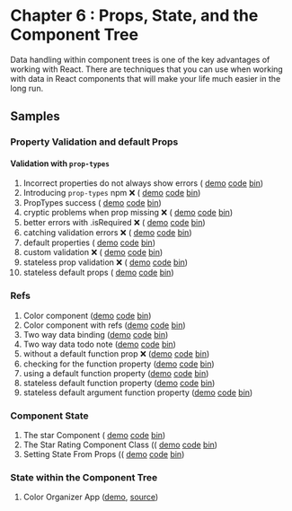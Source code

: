 Chapter 6 : Props, State, and the Component Tree
==================
Data handling within component trees is one of the key advantages of working with React. There are techniques that you
can use when working with data in React components that will make your life much easier in the long run.

Samples
--------

### Property Validation and default Props

#### Validation with `prop-types`

  1. Incorrect properties do not always show errors (
    [demo](https://rawgit.com/MoonHighway/learning-react/update-localize-samples/chapter-06/01-property-validation-and-default-props/01-incorrect-props-no-error.html)
    [code](https://github.com/MoonHighway/learning-react/blob/update-localize-samples/chapter-06/01-property-validation-and-default-props/01-incorrect-props-no-error.html)
    [bin](http://jsbin.com/pozozi/1/edit?js,output))
  2. Introducing `prop-types` npm ❌ (
    [demo](https://rawgit.com/MoonHighway/learning-react/update-localize-samples/chapter-06/01-property-validation-and-default-props/02-introducing-prop-types-npm.html)
    [code](https://github.com/MoonHighway/learning-react/blob/update-localize-samples/chapter-06/01-property-validation-and-default-props/02-introducing-prop-types-npm.html)
    [bin](http://jsbin.com/pozozi/2/edit?js,console,output))
  3. PropTypes success (
    [demo](https://rawgit.com/MoonHighway/learning-react/update-localize-samples/chapter-06/01-property-validation-and-default-props/03-prop-types-success.html)
    [code](https://github.com/MoonHighway/learning-react/blob/update-localize-samples/chapter-06/01-property-validation-and-default-props/03-prop-types-success.html)
    [bin](http://jsbin.com/pozozi/3/edit?js,output))
  4. cryptic problems when prop missing ❌ (
    [demo](https://rawgit.com/MoonHighway/learning-react/update-localize-samples/chapter-06/01-property-validation-and-default-props/04-cryptic-problems-when-prop-missing.html)
    [code](https://github.com/MoonHighway/learning-react/blob/update-localize-samples/chapter-06/01-property-validation-and-default-props/04-cryptic-problems-when-prop-missing.html)
    [bin](http://jsbin.com/pozozi/4/edit?js,console,output))
  5. better errors with .isRequired ❌ (
    [demo](https://rawgit.com/MoonHighway/learning-react/update-localize-samples/chapter-06/01-property-validation-and-default-props/05-better-errors-with-is-required.html)
    [code](https://github.com/MoonHighway/learning-react/blob/update-localize-samples/chapter-06/01-property-validation-and-default-props/05-better-errors-with-is-required.html)
    [bin](http://jsbin.com/pozozi/5/edit?js,console,output))
  6. catching validation errors ❌ (
    [demo](https://rawgit.com/MoonHighway/learning-react/update-localize-samples/chapter-06/01-property-validation-and-default-props/06-successful-validation.html)
    [code](https://github.com/MoonHighway/learning-react/blob/update-localize-samples/chapter-06/01-property-validation-and-default-props/06-successful-validation.html)
    [bin](http://jsbin.com/pozozi/6/edit?js,output))
  7. default properties (
    [demo](https://rawgit.com/MoonHighway/learning-react/update-localize-samples/chapter-06/01-property-validation-and-default-props/07-default-properties.html)
    [code](https://github.com/MoonHighway/learning-react/blob/update-localize-samples/chapter-06/01-property-validation-and-default-props/07-default-properties.html)
    [bin](http://jsbin.com/pozozi/7/edit?js,output))
  8. custom validation ❌ (
    [demo](https://rawgit.com/MoonHighway/learning-react/update-localize-samples/chapter-06/01-property-validation-and-default-props/08-custom-validation.html)
    [code](https://github.com/MoonHighway/learning-react/blob/update-localize-samples/chapter-06/01-property-validation-and-default-props/08-custom-validation.html)
    [bin](http://jsbin.com/pozozi/8/edit?js,console,output))
  9. stateless prop validation ❌ (
    [demo](https://rawgit.com/MoonHighway/learning-react/update-localize-samples/chapter-06/01-property-validation-and-default-props/09-stateless-prop-validation.html)
    [code](https://github.com/MoonHighway/learning-react/blob/update-localize-samples/chapter-06/01-property-validation-and-default-props/09-stateless-prop-validation.html)
    [bin](http://jsbin.com/pozozi/9/edit?js,output))  
  10. stateless default props (
    [demo](https://rawgit.com/MoonHighway/learning-react/update-localize-samples/chapter-06/01-property-validation-and-default-props/10-stateless-default-props.html)
    [code](https://github.com/MoonHighway/learning-react/blob/update-localize-samples/chapter-06/01-property-validation-and-default-props/10-stateless-default-props.html)
    [bin](https://github.com/MoonHighway/learning-react/blob/update-localize-samples/chapter-06/01-property-validation-and-default-props/http://jsbin.com/pozozi/10/edit?js,output))  

### Refs

  1. Color component ([demo](https://rawgit.com/MoonHighway/learning-react/update-localize-samples/chapter-06/02-refs/01-color-component-before-refs.html)
    [code](https://github.com/MoonHighway/learning-react/blob/update-localize-samples/chapter-06/02-refs/01-color-component-before-refs.html)
    [bin](http://jsbin.com/funeyol/1/edit?js,output))
  2. Color component with refs ([demo](https://rawgit.com/MoonHighway/learning-react/update-localize-samples/chapter-06/02-refs/02-color-component-with-refs.html)
    [code](https://github.com/MoonHighway/learning-react/blob/update-localize-samples/chapter-06/02-refs/02-color-component-with-refs.html)
    [bin](http://jsbin.com/funeyol/2/edit?js,output))
  3. Two way data binding ([demo](https://rawgit.com/MoonHighway/learning-react/update-localize-samples/chapter-06/02-refs/03-Color-Component-binding.html)
    [code](https://github.com/MoonHighway/learning-react/blob/update-localize-samples/chapter-06/02-refs/03-Color-Component-binding.html)
    [bin](http://jsbin.com/funeyol/3/edit?js,console,output))
  4. Two way data todo note ([demo](https://rawgit.com/MoonHighway/learning-react/update-localize-samples/chapter-06/02-refs/04-two-way-data-todo.html)
    [code](https://github.com/MoonHighway/learning-react/blob/update-localize-samples/chapter-06/02-refs/04-two-way-data-todo.html)
    [bin](http://jsbin.com/funeyol/4/edit?js,console,output))
  5. without a default function prop ❌ ([demo](https://rawgit.com/MoonHighway/learning-react/update-localize-samples/chapter-06/02-refs/05-without-default-function.html)
    [code](https://github.com/MoonHighway/learning-react/blob/update-localize-samples/chapter-06/02-refs/05-without-default-function.html)
    [bin](http://jsbin.com/funeyol/5/edit?js,console,output))
  6. checking for the function property ([demo](https://rawgit.com/MoonHighway/learning-react/update-localize-samples/chapter-06/02-refs/06-check-for-property.html)
    [code](https://github.com/MoonHighway/learning-react/blob/update-localize-samples/chapter-06/02-refs/06-check-for-property.html)
    [bin](http://jsbin.com/funeyol/6/edit?js,console,output))
  7. using a default function property ([demo](https://rawgit.com/MoonHighway/learning-react/update-localize-samples/chapter-06/02-refs/07-default-property.html)
    [code](https://github.com/MoonHighway/learning-react/blob/update-localize-samples/chapter-06/02-refs/07-default-property.html)
    [bin](http://jsbin.com/funeyol/7/edit?js,console,output))
  8. stateless default function property ([demo](https://rawgit.com/MoonHighway/learning-react/update-localize-samples/chapter-06/02-refs/08-stateless-default-prop.html)
    [code](https://github.com/MoonHighway/learning-react/blob/update-localize-samples/chapter-06/02-refs/08-stateless-default-prop.html)
    [bin](http://jsbin.com/funeyol/8/edit?js,console,output))
  9. stateless default argument function property ([demo](https://rawgit.com/MoonHighway/learning-react/update-localize-samples/chapter-06/02-refs/09-stateless-default-arg.html)
    [code](https://github.com/MoonHighway/learning-react/blob/update-localize-samples/chapter-06/02-refs/09-stateless-default-arg.html)
    [bin](http://jsbin.com/funeyol/9/edit?js,console,output))

### Component State

  1. The star Component (
    [demo](https://rawgit.com/MoonHighway/learning-react/update-localize-samples/chapter-06/03-component-state/01-the-star-component.html) [code](https://github.com/MoonHighway/learning-react/blob/update-localize-samples/chapter-06/03-component-state/01-the-star-component.html)
    [bin](http://jsbin.com/budanem/1/edit?js,output))
  2. The Star Rating Component Class ((
    [demo](https://rawgit.com/MoonHighway/learning-react/update-localize-samples/chapter-06/03-component-state/02-the-star-rating-component.html)
    [code](https://github.com/MoonHighway/learning-react/blob/update-localize-samples/chapter-06/03-component-state/02-the-star-rating-component.html)
    [bin](http://jsbin.com/budanem/2/edit?js,output))
  3. Setting State From Props ((
    [demo](https://rawgit.com/MoonHighway/learning-react/update-localize-samples/chapter-06/03-component-state/03-setting-state-from-props.html)
    [code](https://github.com/MoonHighway/learning-react/blob/update-localize-samples/chapter-06/03-component-state/03-setting-state-from-props.html)
    [bin](http://jsbin.com/budanem/3/edit?js,output))

### State within the Component Tree

1. Color Organizer App ([demo](https://rawgit.com/MoonHighway/learning-react/master/chapter-06/color-organizer/dist/index.html),
[source](https://github.com/MoonHighway/learning-react/blob/master/chapter-06/color-organizer))
